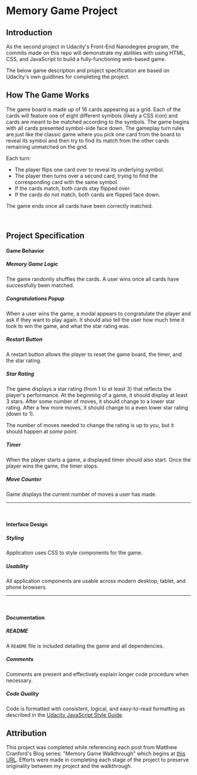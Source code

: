 # Memory Game Project

## Introduction
As the second project in Udacity's Front-End Nanodegree program, the commits made on this repo will demonstrate my abilities with using HTML, CSS, and JavaScript to build a fully-functioning web-based game.

The below game description and project specification are based on Udacity's own guidlines for completing the project.

## How The Game Works

The game board is made up of 16 cards appearing as a grid.  Each of the cards will feature one of eight different symbols (likely a CSS icon) and cards are meant to be matched according to the symbols.  The game begins with all cards presented symbol-side face down.  The gameplay turn rules are just like the classic game where you pick one card from the board to reveal its symbol and then try to find its match from the other cards remaining unmatched on the grid.

Each turn:
- The player flips one card over to reveal its underlying symbol.
- The player then turns over a second card, trying to find the corresponding card with the same symbol.
- If the cards match, both cards stay flipped over.
- If the cards do not match, both cards are flipped face down.

The game ends once all cards have been correctly matched.

<br>

## Project Specification

#### Game Behavior

##### Memory Game Logic

The game randomly shuffles the cards. A user wins once all cards have successfully been matched.


##### Congratulations Popup

When a user wins the game, a modal appears to congratulate the player and ask if they want to play again. It should also tell the user how much time it took to win the game, and what the star rating was.


##### Restart Button

A restart button allows the player to reset the game board, the timer, and the star rating.


##### Star Rating

The game displays a star rating (from 1 to at least 3) that reflects the player's performance. At the beginning of a game, it should display at least 3 stars. After some number of moves, it should change to a lower star rating. After a few more moves, it should change to a even lower star rating (down to 1).

The number of moves needed to change the rating is up to you, but it should happen at *some* point.


##### Timer

When the player starts a game, a displayed timer should also start. Once the player wins the game, the timer stops.


##### Move Counter

Game displays the current number of moves a user has made.

<hr>
<br>

#### Interface Design

##### Styling

Application uses CSS to style components for the game.


##### Usability

All application components are usable across modern desktop, tablet, and phone browsers.

<hr>
<br>

#### Documentation

##### README

A `README` file is included detailing the game and all dependencies.


##### Comments

Comments are present and effectively explain longer code procedure when necessary.


##### Code Quality

Code is formatted with consistent, logical, and easy-to-read formatting as described in the [Udacity JavaScript Style Guide](http://udacity.github.io/frontend-nanodegree-styleguide/javascript.html).


## Attribution

This project was completed while referencing each post from Matthew Cranford's Blog series: "Memory Game Walkthrough" which begins at [this URL](https://matthewcranford.com/memory-game-walkthrough-part-1-setup/). Efforts were made in completing each stage of the project to preserve originality between my project and the walkthrough.
